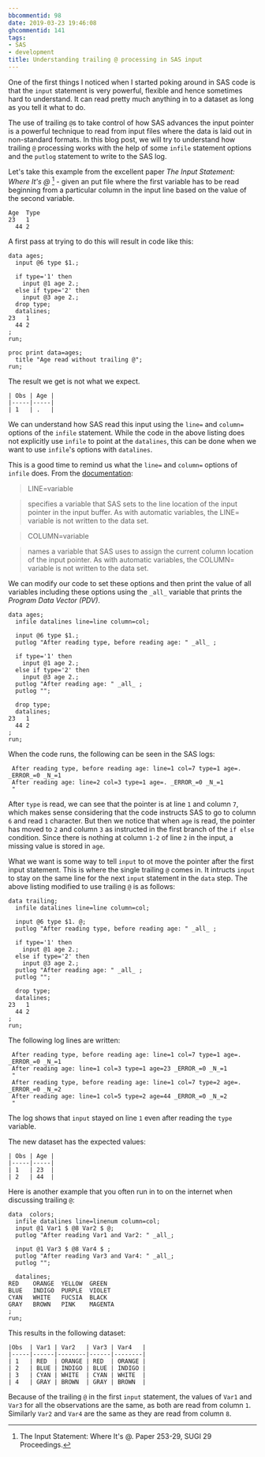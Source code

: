 ```yaml
---
bbcommentid: 98
date: 2019-03-23 19:46:08
ghcommentid: 141
tags:
- SAS
- development
title: Understanding trailing @ processing in SAS input
---
```


One of the first things I noticed when I started poking around in SAS code is that the `input` statement is very powerful, flexible and hence sometimes hard to understand. It can read pretty much anything in to a dataset as long as you tell it what to do.

The use of trailing `@`s to take control of how SAS advances the input pointer is a powerful technique to read from input files where the data is laid out in non-standard formats. In this blog post, we will try to understand how trailing `@` processing works with the help of some `infile` statement options and the `putlog` statement to write to the SAS log.

Let's take this example from the excellent paper _The Input Statement: Where It's @_ [^1] - given an put file where the first variable has to be read beginning from a particular column in the input line based on the value of the second variable.

```sas
Age  Type
23   1
  44 2
```

A first pass at trying to do this will result in code like this:

```sas
data ages;
  input @6 type $1.;

  if type='1' then
    input @1 age 2.;
  else if type='2' then
    input @3 age 2.;
  drop type;
  datalines;
23   1
  44 2
;
run;

proc print data=ages;
  title "Age read without trailing @";
run;
```

The result we get is not what we expect.

```sas
| Obs | Age |
|-----|-----|
| 1   | .   |
```

We can understand how SAS read this input using the `line=` and `column=` options of the `infile` statement. While the code in the above listing does not explicitly use `infile` to point at the `datalines`, this can be done when we want to use `infile`'s options with `datalines`.

This is a good time to remind us what the `line=` and `column=` options of `infile` does. From the [documentation](https://documentation.sas.com/?docsetId=lestmtsref&docsetTarget=n1rill4udj0tfun1fvce3j401plo.htm&docsetVersion=9.4&locale=en):

> LINE=variable

> specifies a variable that SAS sets to the line location of the input pointer in the input buffer. As with automatic variables, the LINE= variable is not written to the data set.

> COLUMN=variable

> names a variable that SAS uses to assign the current column location of the input pointer. As with automatic variables, the COLUMN= variable is not written to the data set.

We can modify our code to set these options and then print the value of all variables including these options using the `_all_` variable that prints the _Program Data Vector (PDV)_.

```sas
data ages;
  infile datalines line=line column=col;

  input @6 type $1.;
  putlog "After reading type, before reading age: " _all_ ;

  if type='1' then
    input @1 age 2.;
  else if type='2' then
    input @3 age 2.;
  putlog "After reading age: " _all_ ;
  putlog "";

  drop type;
  datalines;
23   1
  44 2
;
run;
```

When the code runs, the following can be seen in the SAS logs:

```sas
 After reading type, before reading age: line=1 col=7 type=1 age=. _ERROR_=0 _N_=1
 After reading age: line=2 col=3 type=1 age=. _ERROR_=0 _N_=1
 "
```

After `type` is read, we can see that the pointer is at line `1` and column `7`, which makes sense considering that the code instructs SAS to go to column `6` and read `1` character. But then we notice that when `age` is read, the pointer has moved to `2` and column `3` as instructed in the first branch of the `if else` condition. Since there is nothing at column `1-2` of line `2` in the input, a missing value is stored in `age`.

What we want is some way to tell `input` to ot move the pointer after the first input statement. This is where the single trailing `@` comes in. It intructs `input` to stay on the same line for the next `input` statement in the `data` step. The above listing modified to use trailing `@` is as follows:

```sas
data trailing;
  infile datalines line=line column=col;

  input @6 type $1. @;
  putlog "After reading type, before reading age: " _all_ ;

  if type='1' then
    input @1 age 2.;
  else if type='2' then
    input @3 age 2.;
  putlog "After reading age: " _all_ ;
  putlog "";

  drop type;
  datalines;
23   1
  44 2
;
run;
```

The following log lines are written:

```sas
 After reading type, before reading age: line=1 col=7 type=1 age=. _ERROR_=0 _N_=1
 After reading age: line=1 col=3 type=1 age=23 _ERROR_=0 _N_=1
 "
 After reading type, before reading age: line=1 col=7 type=2 age=. _ERROR_=0 _N_=2
 After reading age: line=1 col=5 type=2 age=44 _ERROR_=0 _N_=2
 "
```

The log shows that `input` stayed on line `1` even after reading the `type` variable.

The new dataset has the expected values:

```sas
| Obs | Age |
|-----|-----|
| 1   | 23  |
| 2   | 44  |
```

Here is another example that you often run in to on the internet when discussing trailing `@`:

```sas
data  colors;
  infile datalines line=linenum column=col;
  input @1 Var1 $ @8 Var2 $ @;
  putlog "After reading Var1 and Var2: " _all_;

  input @1 Var3 $ @8 Var4 $ ;
  putlog "After reading Var3 and Var4: " _all_;
  putlog "";

  datalines;
RED    ORANGE  YELLOW  GREEN
BLUE   INDIGO  PURPLE  VIOLET
CYAN   WHITE   FUCSIA  BLACK
GRAY   BROWN   PINK    MAGENTA
;
run;
```

This results in the following dataset:

```sas
|Obs  | Var1 | Var2   | Var3 | Var4   |
|-----|------|--------|------|--------|
| 1   | RED  | ORANGE | RED  | ORANGE |
| 2   | BLUE | INDIGO | BLUE | INDIGO |
| 3   | CYAN | WHITE  | CYAN | WHITE  |
| 4   | GRAY | BROWN  | GRAY | BROWN  |
```

Because of the trailing `@` in the first `input` statement, the values of `Var1` and `Var3` for all the observations are the same, as both are read from column `1`. Similarly `Var2` and `Var4` are the same as they are read from column `8`.

[^1]: The Input Statement: Where It's @. Paper 253-29, SUGI 29 Proceedings.
